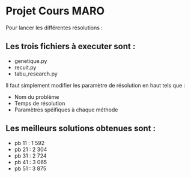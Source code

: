 # Projet Cours MARO

Pour lancer les différentes résolutions :   

## Les trois fichiers à executer sont :
- genetique.py
- recuit.py
- tabu_research.py

Il faut simplement modifier les paramètre de résolution en haut tels que :

- Nom du problème 
- Temps de résolution 
- Paramètres spéifiques à chaque méthode

## Les meilleurs solutions obtenues sont :

- pb 11 : 1 592
- pb 21 : 2 304
- pb 31 : 2 724
- pb 41 : 3 065
- pb 51 : 3 875
